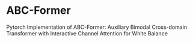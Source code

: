 # ABC-Former
Pytorch Implementation of ABC-Former: Auxiliary Bimodal Cross-domain Transformer with Interactive Channel Attention for White Balance
